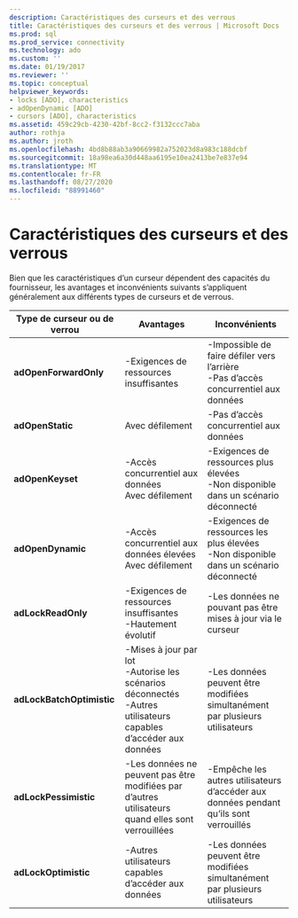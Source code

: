 ```yaml
---
description: Caractéristiques des curseurs et des verrous
title: Caractéristiques des curseurs et des verrous | Microsoft Docs
ms.prod: sql
ms.prod_service: connectivity
ms.technology: ado
ms.custom: ''
ms.date: 01/19/2017
ms.reviewer: ''
ms.topic: conceptual
helpviewer_keywords:
- locks [ADO], characteristics
- adOpenDynamic [ADO]
- cursors [ADO], characteristics
ms.assetid: 459c29cb-4230-42bf-8cc2-f3132ccc7aba
author: rothja
ms.author: jroth
ms.openlocfilehash: 4bd8b88ab3a90669982a752023d8a983c188dcbf
ms.sourcegitcommit: 18a98ea6a30d448aa6195e10ea2413be7e837e94
ms.translationtype: MT
ms.contentlocale: fr-FR
ms.lasthandoff: 08/27/2020
ms.locfileid: "88991460"
---
```

# <a name="cursor-and-lock-characteristics"></a>Caractéristiques des curseurs et des verrous
Bien que les caractéristiques d’un curseur dépendent des capacités du fournisseur, les avantages et inconvénients suivants s’appliquent généralement aux différents types de curseurs et de verrous.  
  
|Type de curseur ou de verrou|Avantages|Inconvénients|  
|-------------------------|----------------|-------------------|  
|**adOpenForwardOnly**|-Exigences de ressources insuffisantes|-Impossible de faire défiler vers l’arrière<br />-Pas d’accès concurrentiel aux données|  
|**adOpenStatic**|Avec défilement|-Pas d’accès concurrentiel aux données|  
|**adOpenKeyset**|-Accès concurrentiel aux données<br />Avec défilement|-Exigences de ressources plus élevées<br />-Non disponible dans un scénario déconnecté|  
|**adOpenDynamic**|-Accès concurrentiel aux données élevées<br />Avec défilement|-Exigences de ressources les plus élevées<br />-Non disponible dans un scénario déconnecté|  
|**adLockReadOnly**|-Exigences de ressources insuffisantes<br />-Hautement évolutif|-Les données ne pouvant pas être mises à jour via le curseur|  
|**adLockBatchOptimistic**|-Mises à jour par lot<br />-Autorise les scénarios déconnectés<br />-Autres utilisateurs capables d’accéder aux données|-Les données peuvent être modifiées simultanément par plusieurs utilisateurs|  
|**adLockPessimistic**|-Les données ne peuvent pas être modifiées par d’autres utilisateurs quand elles sont verrouillées|-Empêche les autres utilisateurs d’accéder aux données pendant qu’ils sont verrouillés|  
|**adLockOptimistic**|-Autres utilisateurs capables d’accéder aux données|-Les données peuvent être modifiées simultanément par plusieurs utilisateurs|
